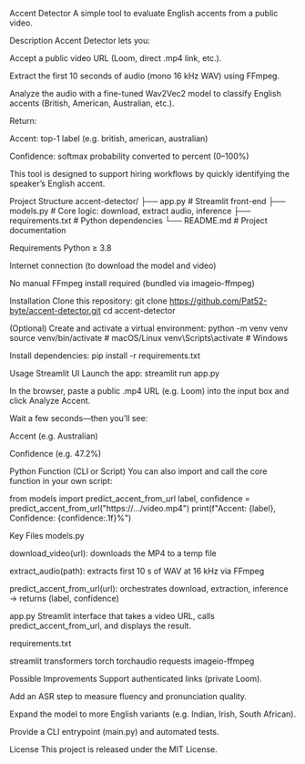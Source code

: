 
Accent Detector
A simple tool to evaluate English accents from a public video.

Description
Accent Detector lets you:

Accept a public video URL (Loom, direct .mp4 link, etc.).

Extract the first 10 seconds of audio (mono 16 kHz WAV) using FFmpeg.

Analyze the audio with a fine-tuned Wav2Vec2 model to classify English accents (British, American, Australian, etc.).

Return:

Accent: top-1 label (e.g. british, american, australian)

Confidence: softmax probability converted to percent (0–100%)

This tool is designed to support hiring workflows by quickly identifying the speaker’s English accent.

Project Structure
accent-detector/
├── app.py # Streamlit front-end
├── models.py # Core logic: download, extract audio, inference
├── requirements.txt # Python dependencies
└── README.md # Project documentation

Requirements
Python ≥ 3.8

Internet connection (to download the model and video)

No manual FFmpeg install required (bundled via imageio-ffmpeg)

Installation
Clone this repository:
git clone https://github.com/Pat52-byte/accent-detector.git
cd accent-detector

(Optional) Create and activate a virtual environment:
python -m venv venv
source venv/bin/activate # macOS/Linux
venv\Scripts\activate # Windows

Install dependencies:
pip install -r requirements.txt

Usage
Streamlit UI
Launch the app:
streamlit run app.py

In the browser, paste a public .mp4 URL (e.g. Loom) into the input box and click Analyze Accent.

Wait a few seconds—then you’ll see:

Accent (e.g. Australian)

Confidence (e.g. 47.2%)

Python Function (CLI or Script)
You can also import and call the core function in your own script:

from models import predict_accent_from_url
label, confidence = predict_accent_from_url("https://.../video.mp4")
print(f"Accent: {label}, Confidence: {confidence:.1f}%")

Key Files
models.py

download_video(url): downloads the MP4 to a temp file

extract_audio(path): extracts first 10 s of WAV at 16 kHz via FFmpeg

predict_accent_from_url(url): orchestrates download, extraction, inference → returns (label, confidence)

app.py
Streamlit interface that takes a video URL, calls predict_accent_from_url, and displays the result.

requirements.txt

streamlit
transformers
torch
torchaudio
requests
imageio-ffmpeg

Possible Improvements
Support authenticated links (private Loom).

Add an ASR step to measure fluency and pronunciation quality.

Expand the model to more English variants (e.g. Indian, Irish, South African).

Provide a CLI entrypoint (main.py) and automated tests.

License
This project is released under the MIT License.